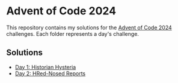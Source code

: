 # Advent of Code 2024

This repository contains my solutions for the [Advent of Code 2024](https://adventofcode.com/2024) challenges. Each folder represents a day's challenge.

## Solutions

- [Day 1: Historian Hysteria](day-01/README.md)
- [Day 2: HRed-Nosed Reports](day-02/README.md)
